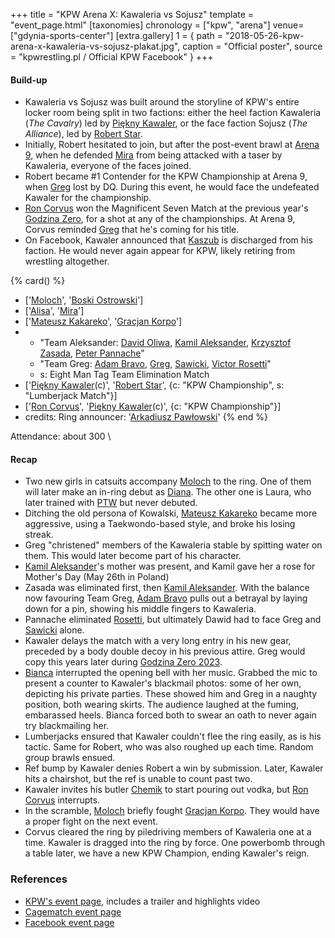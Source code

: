 +++
title = "KPW Arena X: Kawaleria vs Sojusz"
template = "event_page.html"
[taxonomies]
chronology = ["kpw", "arena"]
venue=["gdynia-sports-center"]
[extra.gallery]
1 = { path = "2018-05-26-kpw-arena-x-kawaleria-vs-sojusz-plakat.jpg", caption = "Official poster", source = "kpwrestling.pl / Official KPW Facebook" }
+++

#### Build-up

* Kawaleria vs Sojusz was built around the storyline of KPW's entire locker room being split in two factions: either
  the heel faction Kawaleria (_The Cavalry_) led by [Piękny Kawaler](@/w/piekny-kawaler.md), or the face faction Sojusz (_The Alliance_), led by
  [Robert Star](@/w/robert-star.md).
* Initially, Robert hesitated to join, but after the post-event brawl at [Arena 9](@/e/kpw/2018-03-10-kpw-arena-9-na-krawedzi.md), when he
  defended [Mira](@/w/mira.md) from being attacked with a taser by Kawaleria, everyone of the faces joined.
* Robert became #1 Contender for the KPW Championship at Arena 9, when [Greg](@/w/greg.md) lost by DQ. During this event, he would face the undefeated Kawaler for the championship.
* [Ron Corvus](@/w/ron-corvus.md) won the Magnificent Seven Match at the previous year's [Godzina Zero](@/e/kpw/2017-08-12-kpw-godzina-zero-2017.md), for a shot at any of the championships. At Arena 9, Corvus reminded [Greg](@/w/greg.md) that he's coming for his title.
* On Facebook, Kawaler announced that [Kaszub](@/w/kaszub.md) is discharged from his faction. He would never again appear for KPW, likely retiring from wrestling altogether.

{% card() %}
- ['[Moloch](@/w/moloch.md)', '[Boski Ostrowski](@/w/ostrowski.md)']
- ['[Alisa](@/w/alisa.md)', '[Mira](@/w/mira.md)']
- ['[Mateusz Kakareko](@/w/mateusz-kowalski.md)', '[Gracjan Korpo](@/w/gracjan-korpo.md)']
- - "Team Aleksander: [David Oliwa](@/w/david-oliwa.md), [Kamil Aleksander](@/w/kamil-aleksander.md),
    [Krzysztof Zasada](@/w/krzysztof-zasada.md), [Peter Pannache](@/w/peter-pannache.md)"
  - "Team Greg: [Adam Bravo](@/w/adam-bravo.md), [Greg](@/w/greg.md), [Sawicki](@/w/sawicki.md),
    [Victor Rosetti](@/w/rosetti.md)"
  - s: Eight Man Tag Team Elimination Match
- ['[Piękny Kawaler](@/w/piekny-kawaler.md)(c)', '[Robert Star](@/w/robert-star.md)',
  {c: "KPW Championship", s: "Lumberjack Match"}]
- ['[Ron Corvus](@/w/ron-corvus.md)', '[Piękny Kawaler](@/w/piekny-kawaler.md)(c)',
  {c: "KPW Championship"}]
- credits:
    Ring announcer: '[Arkadiusz Pawłowski](@/w/pan-pawlowski.md)'
{% end %}

Attendance: about 300 \

#### Recap

- Two new girls in catsuits accompany [Moloch](@/w/moloch.md) to the ring. One of them will later make an in-ring debut as [Diana](@/w/diana-strong.md). The other one is Laura, who later trained with [PTW](@/o/ptw.md) but never debuted.
- Ditching the old persona of Kowalski, [Mateusz Kakareko](@/w/mateusz-kowalski.md) became more aggressive, using a Taekwondo-based style, and broke his losing streak.
- Greg "christened" members of the Kawaleria stable by spitting water on them. This would later become part of his character.
- [Kamil Aleksander](@/w/kamil-aleksander.md)'s mother was present, and Kamil gave her a rose for Mother's Day (May 26th in Poland)
- Zasada was eliminated first, then [Kamil Aleksander](@/w/kamil-aleksander.md). With the balance now favouring Team Greg, [Adam Bravo](@/w/adam-bravo.md) pulls out a betrayal by laying down for a pin, showing his middle fingers to Kawaleria.
- Pannache eliminated [Rosetti](@/w/rosetti.md), but ultimately Dawid had to face Greg and [Sawicki](@/w/sawicki.md) alone.
- Kawaler delays the match with a very long entry in his new gear, preceded by a body double decoy in his previous attire. Greg would copy this years later during [Godzina Zero 2023](@/e/kpw/2023-08-18-kpw-godzina-zero-2023.md).
- [Bianca](@/w/bianca.md) interrupted the opening bell with her music. Grabbed the mic to present a counter to Kawaler's blackmail photos: some of her own, depicting his private parties. These showed him and Greg in a naughty position, both wearing skirts. The audience laughed at the fuming, embarassed heels. Bianca forced both to swear an oath to never again try blackmailing her.
- Lumberjacks ensured that Kawaler couldn't flee the ring easily, as is his tactic. Same for Robert, who was also roughed up each time. Random group brawls ensued.
- Ref bump by Kawaler denies Robert a win by submission. Later, Kawaler hits a chairshot, but the ref is unable to count past two.
- Kawaler invites his butler [Chemik](@/w/chemik.md) to start pouring out vodka, but [Ron Corvus](@/w/ron-corvus.md) interrupts.
- In the scramble, [Moloch](@/w/moloch.md) briefly fought [Gracjan Korpo](@/w/gracjan-korpo.md). They would have a proper fight on the next event.
- Corvus cleared the ring by piledriving members of Kawaleria one at a time. Kawaler is dragged into the ring by force. One powerbomb through a table later, we have a new KPW Champion, ending Kawaler's reign.

### References

* [KPW's event page](https://kpwrestling.pl/events/kpw-arena-x/), includes a trailer and highlights video
* [Cagematch event page](https://www.cagematch.net/?id=1&nr=205652)
* [Facebook event page](https://www.facebook.com/events/346317699213398/)

